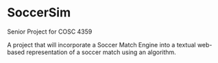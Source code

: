 SoccerSim
=========

Senior Project for COSC 4359

A project that will incorporate a Soccer Match Engine into a textual web-based representation of a soccer match using an algorithm. 
